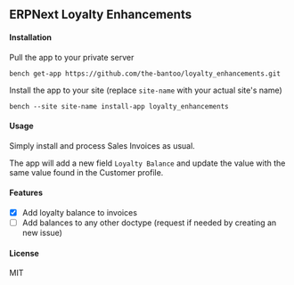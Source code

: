 ## ERPNext Loyalty Enhancements

#### Installation

Pull the app to your private server

```bench get-app https://github.com/the-bantoo/loyalty_enhancements.git```


Install the app to your site (replace `site-name` with your actual site's name)

`bench --site site-name install-app loyalty_enhancements`

#### Usage

Simply install and process Sales Invoices as usual. 

The app will add a new field `Loyalty Balance` and update the value with the same value found in the Customer profile.

#### Features
- [x] Add loyalty balance to invoices
- [ ] Add balances to any other doctype (request if needed by creating an new issue)

#### License

MIT
